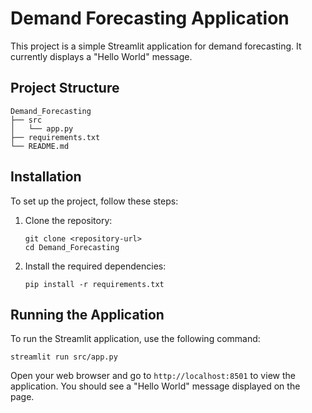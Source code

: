 # Demand Forecasting Application

This project is a simple Streamlit application for demand forecasting. It currently displays a "Hello World" message.

## Project Structure

```
Demand_Forecasting
├── src
│   └── app.py
├── requirements.txt
└── README.md
```

## Installation

To set up the project, follow these steps:

1. Clone the repository:
   ```
   git clone <repository-url>
   cd Demand_Forecasting
   ```

2. Install the required dependencies:
   ```
   pip install -r requirements.txt
   ```

## Running the Application

To run the Streamlit application, use the following command:
```
streamlit run src/app.py
```

Open your web browser and go to `http://localhost:8501` to view the application. You should see a "Hello World" message displayed on the page.